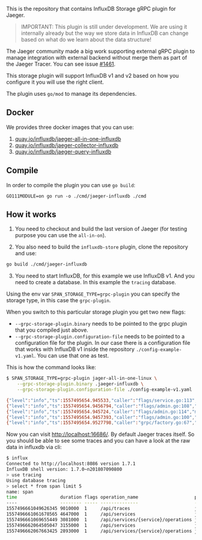 This is the repository that contains InfluxDB Storage gRPC plugin for Jaeger.

> IMPORTANT: This plugin is still under development. We are using it internally
> already but the way we store data in InfluxDB can change based on what do we
> learn about the data structure!

The Jaeger community made a big work supporting external gRPC plugin to manage
integration with external backend without merge them as part of the Jaeger
Tracer. You can see issue [#1461](https://github.com/jaegertracing/jaeger/pull/1461).

This storage plugin will support InfluxDB v1 and v2 based on how you configure
it you will use the right client.

The plugin uses `go/mod` to manage its dependencies.

## Docker
We provides three docker images that you can use:

1. [quay.io/influxdb/jaeger-all-in-one-influxdb](https://quay.io/repository/influxdb/jaeger-all-in-one-influxdb)
2. [quay.io/influxdb/jaeger-collector-influxdb](https://quay.io/repository/influxdb/jaeger-collector-influxdb)
3. [quay.io/influxdb/jaeger-query-influxdb](https://quay.io/repository/influxdb/jaeger-query-influxdb)

## Compile
In order to compile the plugin you can use `go build`:

```
GO111MODULE=on go run -o ./cmd/jaeger-influxdb ./cmd
```

## How it works

1. You need to checkout and build the last version of Jaeger (for testing purpose
you can use the `all-in-on`).

2. You also need to build the `influxdb-store` plugin, clone the repository and use:

```bash
go build ./cmd/jaeger-influxdb
```

3. You need to start InfluxDB, for this example we use InfluxDB v1. And you need
   to create a database. In this example the `tracing` database.

Using the env var `SPAN_STORAGE_TYPE=grpc-plugin` you can specify the storage
type, in this case the `grpc-plugin`.

When you switch to this particular storage plugin you get two new flags:

* `--grpc-storage-plugin.binary` needs to be pointed to the grpc plugin that
   you compiled just above.
* `--grpc-storage-plugin.configuration-file` needs to be pointed to a
   configuration file for the plugin. In our case there is a
   configuration file that works with InfluxDB v1 inside the repository
   `./config-example-v1.yaml`. You can use that one as test.

This is how the command looks like:

```bash
$ SPAN_STORAGE_TYPE=grpc-plugin jager-all-in-one-linux \
    --grpc-storage-plugin.binary .jaeger-influxdb \
    --grpc-storage-plugin.configuration-file ./config-example-v1.yaml

{"level":"info","ts":1557495654.945533,"caller":"flags/service.go:113","msg":"Mounting metrics handler on admin server","route":"/metrics"}
{"level":"info","ts":1557495654.9456794,"caller":"flags/admin.go:108","msg":"Mounting health check on admin server","route":"/"}
{"level":"info","ts":1557495654.945724,"caller":"flags/admin.go:114","msg":"Starting admin HTTP server","http-port":14269}
{"level":"info","ts":1557495654.9457393,"caller":"flags/admin.go:100","msg":"Admin server started","http-port":14269,"health-status":"unavailable"}
{"level":"info","ts":1557495654.9527798,"caller":"grpc/factory.go:67","msg":"External plugin storage configuration","configuration":{"PluginBinary":"/home/gianarb/git/jaeger-store/jaeger-influxdb","PluginConfigurationFile":"./config-example-v1.yaml"}}
```

Now you can visit [http://localhost:16686/](http://localhost:16686/). By default
Jaeger traces itself. So you should be able to see some traces and you can have
a look at the raw data in influxdb via cli:

```bash
$ influx
Connected to http://localhost:8086 version 1.7.1
InfluxDB shell version: 1.7.0~n201807090800
> use tracing
Using database tracing
> select * from span limit 5
name: span
time                duration flags operation_name                     process_tag_keys                       service_name span_id          tag:client-uuid    tag:component tag:hostname tag:http.method tag:http.status_code tag:http.url                                                                                                                tag:internal.span.format tag:ip          tag:jaeger.version tag:sampler.param tag:sampler.type tag:span.kind trace_id
----                -------- ----- --------------                     ----------------                       ------------ -------          ---------------    ------------- ------------ --------------- -------------------- ------------                                                                                                                ------------------------ ------          ------------------ ----------------- ---------------- ------------- --------
1557496661049626345 9010000  1     /api/traces                        jaeger.version,hostname,ip,client-uuid jaeger-query 1ab4fba76c4045f  s:3868643cf6b2b994 s:net/http    s:gianarb    s:GET           i:200                s:/api/traces?end=1557495664841000&limit=20&lookback=1h&maxDuration&minDuration&service=jaeger-query&start=1557492064841000 s:proto                  s:192.168.1.170 s:Go-2.15.1dev     b:t               s:const          s:server      1ab4fba76c4045f
1557496661061678565 4647000  1     /api/services                      jaeger.version,hostname,ip,client-uuid jaeger-query 75c7fc23fca70294 s:3868643cf6b2b994 s:net/http    s:gianarb    s:GET           i:200                s:/api/services                                                                                                             s:proto                  s:192.168.1.170 s:Go-2.15.1dev     b:t               s:const          s:server      75c7fc23fca70294
1557496661069655449 3081000  1     /api/services/{service}/operations jaeger.version,hostname,ip,client-uuid jaeger-query 41ad7ffe0f792295 s:3868643cf6b2b994 s:net/http    s:gianarb    s:GET           i:200                s:/api/services/jaeger-query/operations                                                                                     s:proto                  s:192.168.1.170 s:Go-2.15.1dev     b:t               s:const          s:server      41ad7ffe0f792295
1557496662064505047 3155000  1     /api/services                      jaeger.version,hostname,ip,client-uuid jaeger-query 7d0202924093a54d s:3868643cf6b2b994 s:net/http    s:gianarb    s:GET           i:200                s:/api/services                                                                                                             s:proto                  s:192.168.1.170 s:Go-2.15.1dev     b:t               s:const          s:server      7d0202924093a54d
1557496662067663425 2893000  1     /api/services/{service}/operations jaeger.version,hostname,ip,client-uuid jaeger-query 524f8d6ffce9132d s:3868643cf6b2b994 s:net/http    s:gianarb    s:GET           i:200                s:/api/services/jaeger-query/operations                                                                                     s:proto                  s:192.168.1.170 s:Go-2.15.1dev     b:t               s:const          s:server      524f8d6ffce9132d
```
